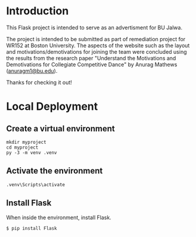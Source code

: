 # Introduction

This Flask project is intended to serve as an advertisment for BU Jalwa.

The project is intended to be submitted as part of remediation project for WR152 at Boston University. The aspects of the website such as the layout and motivations/demotivations for joining the team were concluded using the results from the research paper "Understand the Motivations and Demotivations for Collegiate Competitive Dance" by Anurag Mathews (anuragm1@bu.edu).

Thanks for checking it out!

# Local Deployment
## Create a virtual environment
```
mkdir myproject
cd myproject
py -3 -m venv .venv
```

## Activate the environment
```
.venv\Scripts\activate
```

## Install Flask
When inside the environment, install Flask.

```
$ pip install Flask
```